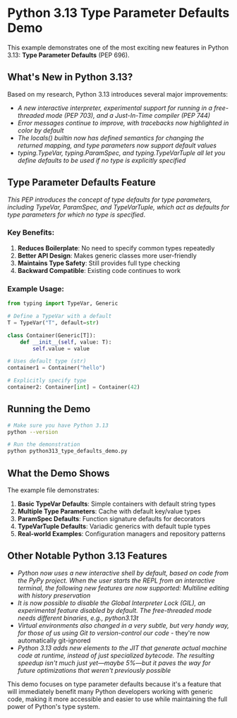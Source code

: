 # Python 3.13 Type Parameter Defaults Demo

This example demonstrates one of the most exciting new features in Python 3.13: **Type Parameter Defaults** (PEP 696).

## What's New in Python 3.13?

Based on my research, Python 3.13 introduces several major improvements:

- <cite index="1-1,1-16">A new interactive interpreter, experimental support for running in a free-threaded mode (PEP 703), and a Just-In-Time compiler (PEP 744)</cite>
- <cite index="1-2,1-17">Error messages continue to improve, with tracebacks now highlighted in color by default</cite>
- <cite index="1-18">The locals() builtin now has defined semantics for changing the returned mapping, and type parameters now support default values</cite>
- <cite index="3-11">typing.TypeVar, typing.ParamSpec, and typing.TypeVarTuple all let you define defaults to be used if no type is explicitly specified</cite>

## Type Parameter Defaults Feature

<cite index="12-2">This PEP introduces the concept of type defaults for type parameters, including TypeVar, ParamSpec, and TypeVarTuple, which act as defaults for type parameters for which no type is specified</cite>.

### Key Benefits:

1. **Reduces Boilerplate**: No need to specify common types repeatedly
2. **Better API Design**: Makes generic classes more user-friendly
3. **Maintains Type Safety**: Still provides full type checking
4. **Backward Compatible**: Existing code continues to work

### Example Usage:

```python
from typing import TypeVar, Generic

# Define a TypeVar with a default
T = TypeVar("T", default=str)

class Container(Generic[T]):
    def __init__(self, value: T):
        self.value = value

# Uses default type (str)
container1 = Container("hello")

# Explicitly specify type
container2: Container[int] = Container(42)
```

## Running the Demo

```bash
# Make sure you have Python 3.13
python --version

# Run the demonstration
python python313_type_defaults_demo.py
```

## What the Demo Shows

The example file demonstrates:

1. **Basic TypeVar Defaults**: Simple containers with default string types
2. **Multiple Type Parameters**: Cache with default key/value types
3. **ParamSpec Defaults**: Function signature defaults for decorators
4. **TypeVarTuple Defaults**: Variadic generics with default tuple types
5. **Real-world Examples**: Configuration managers and repository patterns

## Other Notable Python 3.13 Features

- <cite index="1-30,1-31">Python now uses a new interactive shell by default, based on code from the PyPy project. When the user starts the REPL from an interactive terminal, the following new features are now supported: Multiline editing with history preservation</cite>
- <cite index="6-21,6-22">It is now possible to disable the Global Interpreter Lock (GIL), an experimental feature disabled by default. The free-threaded mode needs different binaries, e.g., python3.13t</cite>
- <cite index="7-7">Virtual environments also changed in a very subtle, but very handy way, for those of us using Git to version-control our code</cite> - they're now automatically git-ignored
- <cite index="3-1,3-2">Python 3.13 adds new elements to the JIT that generate actual machine code at runtime, instead of just specialized bytecode. The resulting speedup isn't much just yet—maybe 5%—but it paves the way for future optimizations that weren't previously possible</cite>

This demo focuses on type parameter defaults because it's a feature that will immediately benefit many Python developers working with generic code, making it more accessible and easier to use while maintaining the full power of Python's type system.